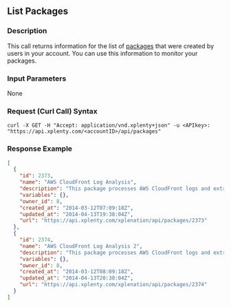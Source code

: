 ## List Packages

### Description
This call returns information for the list of [packages](https://github.com/xplenty/xplenty-api-doc-v2/blob/master/resources/package.md) that were created by users in your account.
You can use this information to monitor your packages.

### Input Parameters
None

### Request (Curl Call) Syntax
```shell
curl -X GET -H "Accept: application/vnd.xplenty+json" -u <APIkey>: "https://api.xplenty.com/<accountID>/api/packages"
```

### Response Example
```json
[
  {
    "id": 2373,
    "name": "AWS CloudFront Log Analysis",
    "description": "This package processes AWS CloudFront logs and extracts traffic information by time, geography and URIs",
    "variables": {},
    "owner_id": 8,
    "created_at": "2014-03-12T07:09:18Z",
    "updated_at": "2014-04-13T19:38:04Z",
    "url": "https://api.xplenty.com/xplenation/api/packages/2373"
  },
  {
    "id": 2374,
    "name": "AWS CloudFront Log Analysis 2",
    "description": "This package processes AWS CloudFront logs and extracts traffic information by time, geography and URIs",
    "variables": {},
    "owner_id": 8,
    "created_at": "2014-03-12T08:09:18Z",
    "updated_at": "2014-04-13T20:38:04Z",
    "url": "https://api.xplenty.com/xplenation/api/packages/2374"
  }
]
```
